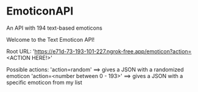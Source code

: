 # EmoticonAPI
An API with 194 text-based emoticons

Welcome to the Text Emoticon API!

Root URL: 'https://e71d-73-193-101-227.ngrok-free.app/emoticon?action=<ACTION HERE!>'

Possible actions:
    'action=random' ==> gives a JSON with a randomized emoticon
    'action=<number between 0 - 193>' ==> gives a JSON with a specific emoticon from my list